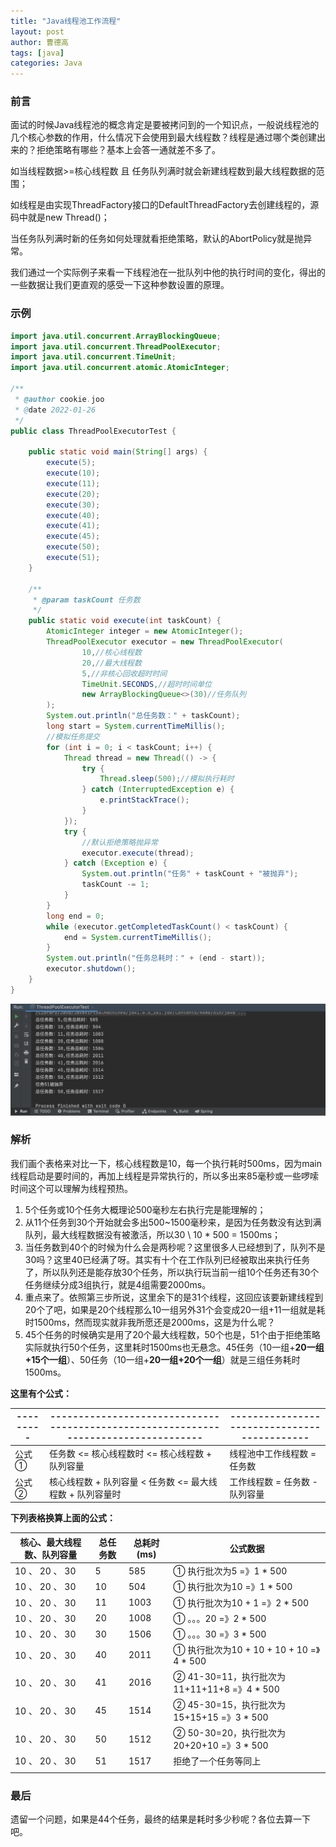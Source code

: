 ```yaml
---
title: "Java线程池工作流程"
layout: post
author: 曹德高
tags: [java]
categories: Java
---
```


### **前言**

面试的时候Java线程池的概念肯定是要被拷问到的一个知识点，一般说线程池的几个核心参数的作用，什么情况下会使用到最大线程数？线程是通过哪个类创建出来的？拒绝策略有哪些？基本上会答一通就差不多了。

如当线程数据>=核心线程数 且 任务队列满时就会新建线程数到最大线程数据的范围；

如线程是由实现ThreadFactory接口的DefaultThreadFactory去创建线程的，源码中就是new Thread()；

当任务队列满时新的任务如何处理就看拒绝策略，默认的AbortPolicy就是抛异常。

我们通过一个实际例子来看一下线程池在一批队列中他的执行时间的变化，得出的一些数据让我们更直观的感受一下这种参数设置的原理。

### 示例

```java
import java.util.concurrent.ArrayBlockingQueue;
import java.util.concurrent.ThreadPoolExecutor;
import java.util.concurrent.TimeUnit;
import java.util.concurrent.atomic.AtomicInteger;

/**
 * @author cookie.joo
 * @date 2022-01-26
 */
public class ThreadPoolExecutorTest {

    public static void main(String[] args) {
        execute(5);
        execute(10);
        execute(11);
        execute(20);
        execute(30);
        execute(40);
        execute(41);
        execute(45);
        execute(50);
        execute(51);
    }

    /**
     * @param taskCount 任务数
     */
    public static void execute(int taskCount) {
        AtomicInteger integer = new AtomicInteger();
        ThreadPoolExecutor executor = new ThreadPoolExecutor(
                10,//核心线程数
                20,//最大线程数
                5,//非核心回收超时时间
                TimeUnit.SECONDS,//超时时间单位
                new ArrayBlockingQueue<>(30)//任务队列
        );
        System.out.println("总任务数：" + taskCount);
        long start = System.currentTimeMillis();
        //模拟任务提交
        for (int i = 0; i < taskCount; i++) {
            Thread thread = new Thread(() -> {
                try {
                    Thread.sleep(500);//模拟执行耗时
                } catch (InterruptedException e) {
                    e.printStackTrace();
                }
            });
            try {
                //默认拒绝策略抛异常
                executor.execute(thread);
            } catch (Exception e) {
                System.out.println("任务" + taskCount + "被抛弃");
                taskCount -= 1;
            }
        }
        long end = 0;
        while (executor.getCompletedTaskCount() < taskCount) {
            end = System.currentTimeMillis();
        }
        System.out.println("任务总耗时：" + (end - start));
        executor.shutdown();
    }
}
```

![image-20220126170100965](/images/2022-01-26-java-thread/image-20220126170100965.png)

### 解析

我们画个表格来对比一下，核心线程数是10，每一个执行耗时500ms，因为main线程启动是要时间的，再加上线程是异常执行的，所以多出来85毫秒或一些啰嗦时间这个可以理解为线程预热。

1. 5个任务或10个任务大概理论500毫秒左右执行完是能理解的；
2. 从11个任务到30个开始就会多出500~1500毫秒来，是因为任务数没有达到满队列，最大线程数据没有被激活，所以30 \ 10 * 500 = 1500ms；
3. 当任务数到40个的时候为什么会是两秒呢？这里很多人已经想到了，队列不是30吗？这里40已经满了呀。其实有十个在工作队列已经被取出来执行任务了，所以队列还是能存放30个任务，所以执行玩当前一组10个任务还有30个任务继续分成3组执行，就是4组需要2000ms。
4. 重点来了。依照第三步所说，这里余下的是31个线程，这回应该要新建线程到20个了吧，如果是20个线程那么10一组另外31个会变成20一组+11一组就是耗时1500ms，然而现实就非我所愿还是2000ms，这是为什么呢？
5. 45个任务的时候确实是用了20个最大线程数，50个也是，51个由于拒绝策略实际就执行50个任务，这里耗时1500ms也无悬念。45任务（10一组+**20一组+15个一组**）、50任务（10一组+**20一组+20个一组**）就是三组任务耗时1500ms。

**这里有个公式：**

| --------- | ------------------------------------------------------------------------------------ | -------------------------------------------- |
| --------- | ------------------------------------------------------------ | -------------------------------------------- |
| 公式①     | 任务数 <= 核心线程数时 <= 核心线程数 + 队列容量              | 线程池中工作线程数 = 任务数                  |
| 公式②     | 核心线程数 + 队列容量 < 任务数 <= 最大线程数 + 队列容量时    | 工作线程数 = 任务数 - 队列容量               |

**下列表格换算上面的公式：**

| 核心、最大线程数、队列容量 | 总任务数 | 总耗时(ms) | 公式数据                                    |
| ------------------------ | -------- | ---------- | ------------------------------------------- |
| 10 、 20 、 30             | 5        | 585        | ① 执行批次为5 =》1 * 500                    |
| 10 、 20 、 30             | 10       | 504        | ① 执行批次为10 =》1 * 500                   |
| 10 、 20 、 30             | 11       | 1003       | ① 执行批次为10 + 1 =》2 * 500               |
| 10 、 20 、 30             | 20       | 1008       | ① 。。。20 =》2 * 500                       |
| 10 、 20 、 30             | 30       | 1506       | ① 。。。30 =》3 * 500                       |
| 10 、 20 、 30             | 40       | 2011       | ① 执行批次为10 + 10 + 10 + 10 =》4 * 500    |
| 10 、 20 、 30             | 41       | 2016       | ② 41-30=11，执行批次为11+11+11+8 =》4 * 500 |
| 10 、 20 、 30             | 45       | 1514       | ② 45-30=15，执行批次为15+15+15 =》3 * 500   |
| 10 、 20 、 30             | 50       | 1512       | ② 50-30=20，执行批次为20+20+10 =》3 * 500   |
| 10 、 20 、 30             | 51       | 1517       | 拒绝了一个任务等同上                        |
|                           |          |            |                                             |

### 最后

遗留一个问题，如果是44个任务，最终的结果是耗时多少秒呢？各位去算一下吧。
